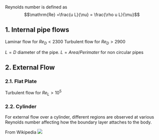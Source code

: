 Reynolds number is defined as 
$$\mathrm{Re} =\frac{u L}{\nu} = \frac{\rho u L}{\mu}$$


## 1. Internal pipe flows 

Laminar flow for $Re_D < 2300$
Turbulent flow for $Re_D > 2900$

$L = D$ diameter of the pipe. 
$L = Area/Perimater$ for non circular pipes


## 2. External Flow
### 2.1. Flat Plate

Turbulent flow for $Re_L > 10^5$

### 2.2. Cylinder
For external flow over a cylinder, different regions are observed at various Reynolds number affecting how the boundary layer attaches to the body.

From Wikipedia
<img src = "https://upload.wikimedia.org/wikipedia/commons/thumb/3/3f/Reynolds_behaviors.png/330px-Reynolds_behaviors.png">